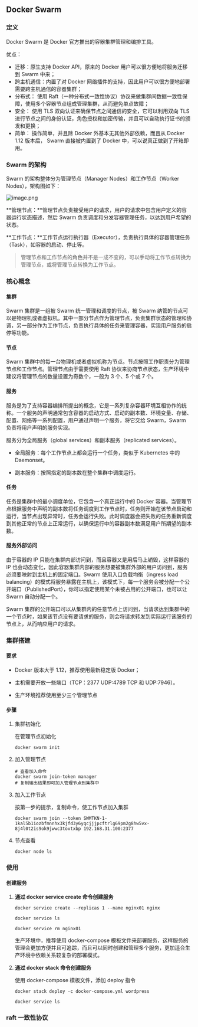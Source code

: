 ## Docker Swarm

### 定义

Docker Swarm 是 Docker 官方推出的容器集群管理和编排工具。

优点：

* 迁移：原生支持 Docker API，原来的 Docker 用户可以很方便地将服务迁移到 Swarm 中来；
* 跨主机通信：内置了对 Docker 网络插件的支持，因此用户可以很方便地部署需要跨主机通信的容器集群；
* 分布式： 使用 Raft（一种分布式一致性协议）协议来做集群间数据一致性保障，使用多个容器节点组成管理集群，从而避免单点故障；
* 安全： 使用 TLS 双向认证来确保节点之间通信的安全，它可以利用双向 TLS 进行节点之间的身份认证，角色授权和加密传输，并且可以自动执行证书的颁发和更换；
* 简单： 操作简单，并且除 Docker 外基本无其他外部依赖，而且从 Docker 1.12 版本后， Swarm 直接被内置到了 Docker 中，可以说真正做到了开箱即用。

### Swarm 的架构

Swarm 的架构整体分为管理节点（Manager Nodes）和工作节点（Worker Nodes），架构图如下：

![image.png](https://s0.lgstatic.com/i/image/M00/67/E1/CgqCHl-iZxSAbYhzAABiA3_fQM8971.png)

**管理节点：**管理节点负责接受用户的请求，用户的请求中包含用户定义的容器运行状态描述，然后 Swarm 负责调度和分发容器管理任务，以达到用户希望的状态。

**工作节点：**工作节点运行执行器（Executor），负责执行具体的容器管理任务（Task），如容器的启动、停止等。

> 管理节点和工作节点的角色并不是一成不变的，可以手动将工作节点转换为管理节点，或将管理节点转换为工作节点。

### 核心概念

#### 集群

Swarm 集群是一组被 Swarm 统一管理和调度的节点，被 Swarm 纳管的节点可以是物理机或者虚拟机。其中一部分节点作为管理节点，负责集群状态的管理和协调，另一部分作为工作节点，负责执行具体的任务来管理容器，实现用户服务的启停等功能。

#### 节点

Swarm 集群中的每一台物理机或者虚拟机称为节点。节点按照工作职责分为管理节点和工作节点。管理节点由于需要使用 Raft 协议来协商节点状态，生产环境中建议将管理节点的数量设置为奇数个，一般为 3 个、5 个或 7 个。

#### 服务

服务是为了支持容器编排所提出的概念，它是一系列复杂容器环境互相协作的统称。一个服务的声明通常包含容器的启动方式、启动的副本数、环境变量、存储、配置、网络等一系列配置，用户通过声明一个服务，将它交给 Swarm，Swarm 负责将用户声明的服务实现。

服务分为全局服务（global services）和副本服务（replicated services）。

* 全局服务：每个工作节点上都会运行一个任务，类似于 Kubernetes 中的 Daemonset。

* 副本服务：按照指定的副本数在整个集群中调度运行。

#### 任务

任务是集群中的最小调度单位，它包含一个真正运行中的 Docker 容器。当管理节点根据服务中声明的副本数将任务调度到工作节点时，任务则开始在该节点启动和运行，当节点出现异常时，任务会运行失败。此时调度器会把失败的任务重新调度到其他正常的节点上正常运行，以确保运行中的容器副本数满足用户所期望的副本数。

#### 服务外部访问

由于容器的 IP 只能在集群内部访问到，而且容器又是用后马上销毁，这样容器的 IP 也会动态变化，因此容器集群内部的服务想要被集群外部的用户访问到，服务必须要映射到主机上的固定端口。Swarm 使用入口负载均衡（ingress load balancing）的模式将服务暴露在主机上，该模式下，每一个服务会被分配一个公开端口（PublishedPort），你可以指定使用某个未被占用的公开端口，也可以让 Swarm 自动分配一个。

Swarm 集群的公开端口可以从集群内的任意节点上访问到，当请求达到集群中的一个节点时，如果该节点没有要请求的服务，则会将请求转发到实际运行该服务的节点上，从而响应用户的请求。

### **集群搭建**

#### 要求

* Docker 版本大于 1.12，推荐使用最新稳定版 Docker；
* 主机需要开放一些端口（TCP：2377 UDP:4789 TCP 和 UDP:7946）。

* 生产环境推荐使用至少三个管理节点

#### 步骤

1. 集群初始化

   在管理节点初始化

   ```shell
   docker swarm init
   ```

2. 加入管理节点

   ```shell
   # 查看加入命令
   docker swarm join-token manager
   # 复制输出结果即可加入管理节点到集群中
   ```

3. 加入工作节点

   按第一步的提示，复制命令，使工作节点加入集群

   ```shell
   docker swarm join --token SWMTKN-1-1kal5b1iozbfmnnhx3kjfd3y6yqcjjjpcftrlg69pm2g8hw5vx-8j4l0t2is9ok9jwwc3tovtxbp 192.168.31.100:2377
   ```

4. 节点查看

   ```shell
   docker node ls
   ```

### 使用

#### **创建服务**

1. **通过 docker service create 命令创建服务**

   ```shell
   docker service create --replicas 1 --name nginx01 nginx
   
   docker service ls
   
   docker service rm nginx01
   ```

   生产环境中，推荐使用 docker-compose 模板文件来部署服务，这样服务的管理会更加方便并且可追踪，而且可以同时创建和管理多个服务，更加适合生产环境中依赖关系较复杂的部署模式。

2. **通过 docker stack 命令创建服务**

   使用 docker-compose 模板文件，添加 deploy 指令

   ```shell
   docker stack deploy -c docker-compose.yml wordpress
   
   docker service ls
   ```

### raft 一致性协议

